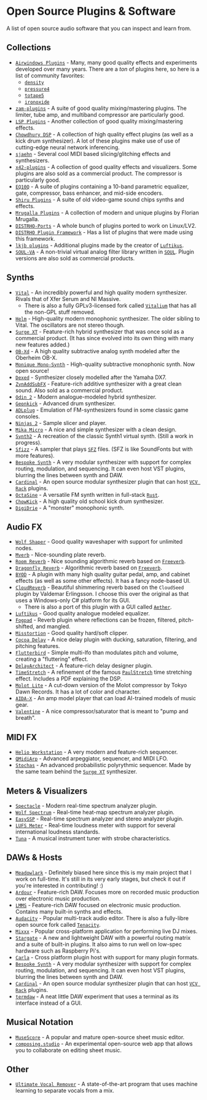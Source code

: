 # Open Source Plugins & Software
A list of open source audio software that you can inspect and learn from.

## Collections
- [`Airwindows Plugins`] - Many, many good quality effects and experiments developed over many years.
  There are a *ton* of plugins here, so here is a list of community favorites:
  - [`density`]
  - [`pressure4`]
  - [`totape5`]
  - [`ironoxide`]
- [`zam-plugins`] - A suite of good quality mixing/mastering plugins. The limiter, tube amp, and multiband compressor are particularly good.
- [`LSP Plugins`] - Another collection of good quality mixing/mastering effects.
- [`Chowdhury DSP`] - A collection of high quality effect plugins (as well as a kick drum synthesizer). A lot of these plugins make use of use of cutting-edge neural network inferencing.
- [`sjaehn`] - Several cool MIDI based slicing/glitching effects and synthesizers.
- [`x42-plugins`] - A collection of good quality effects and visualizers. Some plugins are also sold as a commercial product. The compressor is particularly good.
- [`EQ10Q`] - A suite of plugins containing a 10-band parametric equalizer, gate, compressor, bass enhancer, and mid-side encoders.
- [`Shiru Plugins`] - A suite of old video-game sound chips synths and effects.
- [`Mrugalla Plugins`] - A collection of modern and unique plugins by Florian Mrugalla.
- [`DISTRHO-Ports`] - A whole bunch of plugins ported to work on Linux/LV2.
- [`DISTRHO Plugin Framework`] - Has a list of plugins that were made using this framework.
- [`lkjb plugins`] - Additional plugins made by the creator of [`Luftikus`].
- [`SOUL-VA`] - A non-trivial virtual analog filter library written in [`SOUL`]. Plugin versions are also sold as commercial products.

## Synths
- [`Vital`] - An incredibly powerful and high quality modern synthesizer. Rivals that of Xfer Serum and NI Massive.
  - There is also a fully GPLv3-licensed fork called [`Vitalium`] that has all the non-GPL stuff removed.
- [`Helm`] - High-quality modern monophonic synthesizer. The older sibling to Vital. The oscillators are not stereo though.
- [`Surge XT`] - Feature-rich hybrid synthesizer that was once sold as a commercial product. (It has since evolved into its own thing with many new features added.)
- [`OB-Xd`] - A high quality subtractive analog synth modeled after the Oberheim OB-X.
- [`Monique Mono-Synth`] - High-quality subtractive monophonic synth. Now open source!
- [`Dexed`] - Synthesizer closely modelled after the Yamaha DX7.
- [`ZynAddSubFX`] - Feature-rich additive synthesizer with a great clean sound. Also sold as a commercial product.
- [`Odin 2`] - Modern analogue-modeled hybrid synthesizer.
- [`Geonkick`] - Advanced drum synthesizer.
- [`ADLplug`] - Emulation of FM-synthesizers found in some classic game consoles.
- [`Ninjas 2`] - Sample slicer and player.
- [`Mika Micro`] - A nice and simple synthesizer with a clean design.
- [`Synth2`] - A recreation of the classic Synth1 virtual synth. (Still a work in progress).
- [`Sfizz`] - A sampler that plays [`SFZ`] files. (SFZ is like SoundFonts but with more features).
- [`Bespoke Synth`] - A very modular synthesizer with support for complex routing, modulation, and sequencing. It can even host VST plugins, blurring the lines between synth and DAW.
- [`Cardinal`] - An open source modular synthesizer plugin that can host [`VCV Rack`] plugins.
- [`OctaSine`] - A versatile FM synth written in full-stack [`Rust`].
- [`ChowKick`] - A high quality old school kick drum synthesizer.
- [`DigiDrie`] - A "monster" monophonic synth.

## Audio FX
- [`Wolf Shaper`] - Good quality waveshaper with support for unlimited nodes.
- [`Mverb`] - Nice-sounding plate reverb.
- [`Room Reverb`] - Nice sounding algorithmic reverb based on [`Freeverb`].
- [`Dragonfly Reverb`] - Algorithmic reverb based on [`Freeverb`].
- [`BYOD`] - A plugin with many high quality guitar pedal, amp, and cabinet effects (as well as some other effects). It has a fancy node-based UI.
- [`CloudReverb`] - Beautiful shimmering reverb based on the `CloudSeed` plugin by Valdemar Erlingsson. I choose this over the original as that uses a Windows-only C# platform for its GUI.
  - There is also a port of this plugin with a GUI called [`Aether`].
- [`Luftikus`] - Good quality analogue modeled equalizer.
- [`Fogpad`] - Reverb plugin where reflections can be frozen, filtered, pitch-shifted, and mangled.
- [`Misstortion`] - Good quality hard/soft clipper.
- [`Cocoa Delay`] - A nice delay plugin with ducking, saturation, filtering, and pitching features.
- [`Flutterbird`] - Simple multi-lfo than modulates pitch and volume, creating a "fluttering" effect.
- [`DelayArchitect`] - A feature-rich delay designer plugin.
- [`TimeStretch`] - A refinement of the famous [`PaulStretch`] time stretching effect. Includes a PDF explaining the DSP.
- [`Molot Lite`] - A cut-down version of the Molot compressor by Tokyo Dawn Records. It has a lot of color and character.
- [`AIDA-X`] - An amp model player that can load AI-trained models of music gear.
- [`Valentine`] - A nice compressor/saturator that is meant to "pump and breath".

## MIDI FX
- [`Helio Workstation`] - A very modern and feature-rich sequencer.
- [`QMidiArp`] - Advanced arpeggiator, sequencer, and MIDI LFO.
- [`Stochas`] - An advanced probabilistic polyrythmic sequencer. Made by the same team behind the [`Surge XT`] synthesizer.

## Meters & Visualizers
- [`Spectacle`] - Modern real-time spectrum analyzer plugin.
- [`Wolf Spectrum`] - Real-time heat-map spectrum analyzer plugin.
- [`EasySSP`] - Real-time spectrum analyzer and stereo analyzer plugin.
- [`LUFS Meter`] - Real-time loudness meter with support for several international loudness standards.
- [`Tuna`] - A musical instrument tuner with strobe characteristics.

## DAWs & Hosts
- [`Meadowlark`] - Definitely biased here since this is my main project that I work on full-time. It's still in its very early stages, but check it out if you're interested in contributing! :)
- [`Ardour`] - Feature-rich DAW. Focuses more on recorded music production over electronic music production.
- [`LMMS`] - Feature-rich DAW focused on electronic music production. Contains many built-in synths and effects.
- [`Audacity`] - Popular multi-track audio editor. There is also a fully-libre open source fork called [`Tenacity`].
- [`Mixxx`] - Popular cross-platform application for performing live DJ mixes.
- [`Stargate`] - A new and lightweight DAW with a powerful routing matrix and a suite of built-in plugins. It also aims to run well on low-spec hardware such as Raspberry Pi's.
- [`Carla`] - Cross platform plugin host with support for many plugin formats.
- [`Bespoke Synth`] - A very modular synthesizer with support for complex routing, modulation, and sequencing. It can even host VST plugins, blurring the lines between synth and DAW.
- [`Cardinal`] - An open source modular synthesizer plugin that can host [`VCV Rack`] plugins.
- [`termdaw`] - A neat little DAW experiment that uses a terminal as its interface instead of a GUI.

## Musical Notation
- [`MuseScore`] - A popular and mature open-source sheet music editor.
- [`composing.studio`] - An experimental open-source web app that allows you to collaborate on editing sheet music.

## Other
- [`Ultimate Vocal Remover`] - A state-of-the-art program that uses machine learning to separate vocals from a mix.

[`Airwindows Plugins`]: https://github.com/airwindows/airwindows/tree/master/plugins
[`density`]: https://github.com/airwindows/airwindows/tree/master/plugins/LinuxVST/src/Density
[`pressure4`]: https://github.com/airwindows/airwindows/tree/master/plugins/LinuxVST/src/Pressure4
[`totape5`]: https://github.com/airwindows/airwindows/tree/master/plugins/LinuxVST/src/ToTape5
[`ironoxide`]: https://github.com/airwindows/airwindows/tree/master/plugins/LinuxVST/src/IronOxide5
[`zam-plugins`]: https://github.com/zamaudio/zam-plugins
[`LSP Plugins`]: https://github.com/sadko4u/lsp-plugins
[`Chowdhury DSP`]: https://github.com/Chowdhury-DSP
[`sjaehn`]: https://github.com/sjaehn?tab=repositories
[`x42-plugins`]: https://github.com/x42/x42-plugins
[`EQ10Q`]: http://eq10q.sourceforge.net/
[`Shiru Plugins`]: https://github.com/linuxmao-org/shiru-plugins
[`Mrugalla Plugins`]: https://github.com/Mrugalla
[`DISTRHO-Ports`]: https://github.com/DISTRHO/DISTRHO-Ports
[`DISTRHO Plugin Framework`]: https://github.com/DISTRHO/DPF
[`lkjb plugins`]: https://github.com/lkjbdsp/lkjb-plugins
[`SOUL-VA`]: https://github.com/thezhe/SOUL-VA
[`SOUL`]: https://github.com/soul-lang/SOUL

[`Vital`]: https://github.com/mtytel/vital
[`Vitalium`]: https://github.com/DISTRHO/DISTRHO-Ports/tree/master/ports-juce6/vitalium
[`Helm`]: https://github.com/mtytel/helm
[`Surge XT`]: https://github.com/surge-synthesizer/surge
[`OB-Xd`]: https://github.com/reales/OB-Xd
[`Monique Mono-Synth`]: https://github.com/surge-synthesizer/monique-monosynth
[`Dexed`]: https://github.com/asb2m10/dexed
[`ZynAddSubFX`]: https://github.com/zynaddsubfx/zynaddsubfx
[`Odin 2`]: https://github.com/TheWaveWarden/odin2
[`Geonkick`]: https://github.com/iurie-sw/geonkick
[`ADLplug`]: https://github.com/jpcima/ADLplug
[`Ninjas 2`]: https://github.com/clearly-broken-software/ninjas2
[`Mika Micro`]: https://github.com/tesselode/mika-micro
[`Synth2`]: https://github.com/klknn/synth2
[`Sfizz`]: https://github.com/sfztools/sfizz
[`SFZ`]: https://sfzformat.com/
[`Bespoke Synth`]: https://github.com/BespokeSynth/BespokeSynth
[`Cardinal`]: https://github.com/DISTRHO/Cardinal
[`VCV Rack`]: https://vcvrack.com/
[`OctaSine`]: https://github.com/greatest-ape/OctaSine
[`ChowKick`]: https://github.com/Chowdhury-DSP/ChowKick
[`DigiDrie`]: https://github.com/magnetophon/DigiDrie

[`Wolf Shaper`]: https://github.com/pdesaulniers/wolf-shaper
[`Mverb`]: https://github.com/DISTRHO/MVerb
[`Room Reverb`]: https://github.com/cvde/RoomReverb
[`Dragonfly Reverb`]: https://github.com/michaelwillis/dragonfly-reverb
[`Freeverb`]: https://ccrma.stanford.edu/~jos/pasp/Freeverb.html
[`CloudReverb`]: https://github.com/xunil-cloud/CloudReverb
[`Aether`]: https://github.com/Dougal-s/Aether
[`BYOD`]: https://github.com/Chowdhury-DSP/BYOD
[`Luftikus`]: https://github.com/lkjbdsp/lkjb-plugins/tree/master/Luftikus
[`Fogpad`]: https://github.com/linuxmao-org/fogpad-port
[`Misstortion`]: https://github.com/nimbletools/misstortion1
[`Cocoa Delay`]: https://github.com/tesselode/cocoa-delay
[`Flutterbird`]: https://github.com/tesselode/flutterbird
[`DelayArchitect`]: https://github.com/jpcima/DelayArchitect
[`TimeStretch`]: https://github.com/spluta/TimeStretch
[`PaulStretch`]: http://hypermammut.sourceforge.net/paulstretch
[`Molot Lite`]: https://github.com/magnetophon/molot-lite
[`AIDA-X`]: https://github.com/AidaDSP/AIDA-X
[`Valentine`]: https://github.com/tote-bag-labs/valentine

[`Helio Workstation`]: https://github.com/helio-fm/helio-workstation
[`QMidiArp`]: https://github.com/emuse/qmidiarp
[`Stochas`]: https://github.com/surge-synthesizer/stochas

[`Spectacle`]: https://github.com/jpcima/spectacle
[`Wolf Spectrum`]: https://github.com/pdesaulniers/wolf-spectrum
[`EasySSP`]: https://github.com/automatl/audio-dsp-multi-visualize/
[`LUFS meter`]: https://github.com/klangfreund/LUFSMeter
[`Tuna`]: https://github.com/x42/tuna.lv2

[`Meadowlark`]: https://github.com/MeadowlarkDAW/Meadowlark
[`Ardour`]: https://ardour.org/
[`LMMS`]: https://github.com/LMMS/lmms
[`Audacity`]: https://github.com/audacity/audacity
[`Tenacity`]: https://github.com/tenacityteam/tenacity
[`Mixxx`]: https://github.com/mixxxdj/mixxx
[`Carla`]: https://kx.studio/Applications:Carla
[`termdaw`]: https://github.com/ocdy1001/termdaw
[`Stargate`]: https://github.com/stargatedaw/stargate

[`MuseScore`]: https://musescore.org
[`composing.studio`]: https://github.com/ekzhang/composing.studio

[`Ultimate Vocal Remover`]: https://github.com/Anjok07/ultimatevocalremovergui

[`Rust`]: https://www.rust-lang.org/
